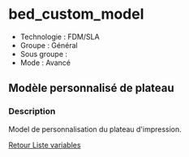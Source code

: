 # bed_custom_model

* Technologie : FDM/SLA
* Groupe : Général
* Sous groupe : 
* Mode : Avancé

## Modèle personnalisé de plateau

### Description

Model de personnalisation du plateau d'impression.

[Retour Liste variables](variable_list.md)
